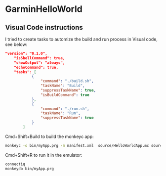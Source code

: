 # GarminHelloWorld

## Visual Code instructions
I tried to create tasks to automize the build and run process in Visual code, see below:
```json
"version": "0.1.0",
    "isShellCommand": true,
    "showOutput": "always",
    "echoCommand": true,
    "tasks": [
            {
                "command": "./build.sh",
                "taskName": "Build",
                "suppressTaskName": true,
                "isBuildCommand": true
            },
            {
                "command": "./run.sh",
                "taskName": "Run",
                "suppressTaskName": true
            }
        ]
```

Cmd+Shift+Build to build the monkeyc app:
```bash
monkeyc -o bin/myApp.prg -m manifest.xml  source/HelloWorldApp.mc source/HelloWorldView.mc -y developer_key.der -z resources/resources.xml
```

Cmd+Shift+R to run it in the emulator:
```bash
connectiq
monkeydo bin/myApp.prg
```